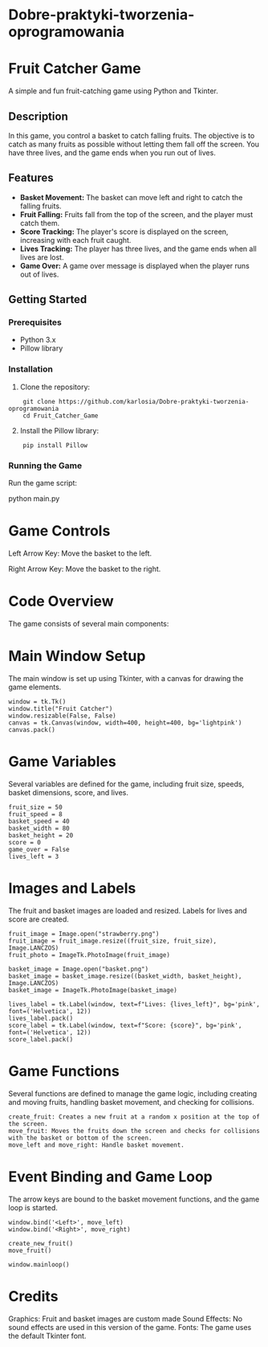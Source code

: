 # Dobre-praktyki-tworzenia-oprogramowania

# Fruit Catcher Game

A simple and fun fruit-catching game using Python and Tkinter.

## Description

In this game, you control a basket to catch falling fruits. The objective is to catch as many fruits as possible without letting them fall off the screen. You have three lives, and the game ends when you run out of lives.

## Features

- **Basket Movement:** The basket can move left and right to catch the falling fruits.
- **Fruit Falling:** Fruits fall from the top of the screen, and the player must catch them.
- **Score Tracking:** The player's score is displayed on the screen, increasing with each fruit caught.
- **Lives Tracking:** The player has three lives, and the game ends when all lives are lost.
- **Game Over:** A game over message is displayed when the player runs out of lives.

## Getting Started

### Prerequisites

- Python 3.x
- Pillow library

### Installation

1. Clone the repository:

```
    git clone https://github.com/karlosia/Dobre-praktyki-tworzenia-oprogramowania
    cd Fruit_Catcher_Game
```

2. Install the Pillow library:
```
    pip install Pillow
```    

### Running the Game

Run the game script:

python main.py


# Game Controls
Left Arrow Key: Move the basket to the left.

Right Arrow Key: Move the basket to the right.

# Code Overview

The game consists of several main components:

# Main Window Setup
The main window is set up using Tkinter, with a canvas for drawing the game elements.
```
window = tk.Tk()
window.title("Fruit Catcher")
window.resizable(False, False)
canvas = tk.Canvas(window, width=400, height=400, bg='lightpink')
canvas.pack()
```
# Game Variables
Several variables are defined for the game, including fruit size, speeds, basket dimensions, score, and lives.
```
fruit_size = 50
fruit_speed = 8
basket_speed = 40
basket_width = 80
basket_height = 20
score = 0
game_over = False
lives_left = 3
```
# Images and Labels
The fruit and basket images are loaded and resized. Labels for lives and score are created.
```
fruit_image = Image.open("strawberry.png")
fruit_image = fruit_image.resize((fruit_size, fruit_size), Image.LANCZOS)
fruit_photo = ImageTk.PhotoImage(fruit_image)

basket_image = Image.open("basket.png")
basket_image = basket_image.resize((basket_width, basket_height), Image.LANCZOS)
basket_image = ImageTk.PhotoImage(basket_image)

lives_label = tk.Label(window, text=f"Lives: {lives_left}", bg='pink', font=('Helvetica', 12))
lives_label.pack()
score_label = tk.Label(window, text=f"Score: {score}", bg='pink', font=('Helvetica', 12))
score_label.pack()
```
# Game Functions
Several functions are defined to manage the game logic, including creating and moving fruits, handling basket movement, and checking for collisions.
```
create_fruit: Creates a new fruit at a random x position at the top of the screen.
move_fruit: Moves the fruits down the screen and checks for collisions with the basket or bottom of the screen.
move_left and move_right: Handle basket movement.
```
# Event Binding and Game Loop
The arrow keys are bound to the basket movement functions, and the game loop is started.
```
window.bind('<Left>', move_left)
window.bind('<Right>', move_right)

create_new_fruit()
move_fruit()

window.mainloop()
```
# Credits
Graphics: Fruit and basket images are custom made
Sound Effects: No sound effects are used in this version of the game.
Fonts: The game uses the default Tkinter font.



